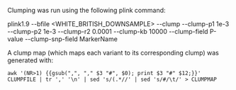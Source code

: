 Clumping was run using the following plink command:

plink1.9 --bfile <WHITE_BRITISH_DOWNSAMPLE> --clump <INTERMEDIATE>
    --clump-p1 1e-3 --clump-p2 1e-3 --clump-r2 0.0001
    --clump-kb 10000 --clump-field P-value
    --clump-snp-field MarkerName

A clump map (which maps each variant to its corresponding clump) was generated with:

    awk '(NR>1) {{gsub(",", "," $3 "#", $0); print $3 "#" $12;}}' CLUMPFILE | tr ',' '\n' | sed 's/(.*//' | sed 's/#/\t/' > CLUMPMAP
